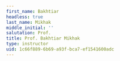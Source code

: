 ```yaml
---
first_name: Bakhtiar
headless: true
last_name: Mikhak
middle_initial: ''
salutation: Prof.
title: Prof. Bakhtiar Mikhak
type: instructor
uid: 1c66f889-6b69-a93f-bca7-ef1541600adc
---
```

